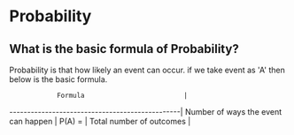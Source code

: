 
# Probability

## What is the basic formula of Probability?

Probability is that how likely an event can occur. if we take event as 'A' then below is the basic formula.

                Formula                         |
------------------------------------------------|
        Number of ways the event can happen     |
P(A) =  |
            Total number of outcomes            |
